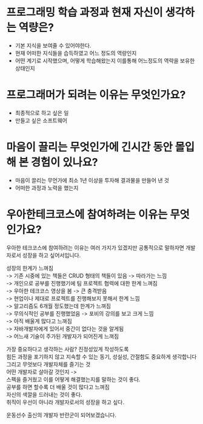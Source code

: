 # 프로그래밍 학습 과정과 현재 자신이 생각하는 역량은?    
* 기본 지식을 보여줄 수 있어야한다.   
* 현재 어떠한 지식들을 습득하였고 어느 정도의 역량인지 
* 어떤 계기로 시작했으며, 어떻게 학습해왔는지 이를통해 어느정도의 역략을 보유한 상태인지

# 프로그래머가 되려는 이유는 무엇인가요?
* 최종적으로 하고 싶은 일
* 만들고 싶은 소프트웨어  

# 마음이 끌리는 무엇인가에 긴시간 동안 몰입해 본 경험이 있나요?
* 마음이 끌리는 무언가에 최소 1년 이상을 투자해 결과물을 만들어 낸 것 
* 어떠한 과정과 노력을 했는지 

# 우아한테크코스에 참여하려는 이유는 무엇인가요?
우아한 테크코스에 참여하려는 이유는 여러 가지가 있겠지만 공통적으로 말하자면 개발자로서 성장을 하고 싶어서입니다.    
    
성장의 한계가 느껴짐     
	-> 기존 시중에 있는 책들은 CRUD 형태의 책들이 있음 -> 따라가는 느낌     
	-> 개인으로 공부를 진행했기에 팀 프로젝트 협력에 대한 한계 느껴짐      
	-> 우아한 테크코스 영상을 봄 -> 큰 충격받음     
	-> 현업이나 제대로 프로젝트를 진행해보지 못해서 한계 느낌     
	-> 알고리즘도 6개월 정도했는데 한계가 느껴짐      
	-> 무의식적인 공부를 진행했었음 -> 포비의 강의를 보고 크게 느낌     
	-> 아직 배울게 많다고 느껴짐     
	-> 자바개발자에게 있어서 중간이 없다는 것을 알게됨       
	-> 어느새 기술이 주가된 개발자가 되어진게 느껴짐      
     
가장 중요하다고 생각하는 사람? 진정성있게 작성하도록       
힘든 과정을 포기하지 않고 지속할 수 있는 동기, 성실성, 간절함도 중요하게 생각합니다      
그리고 무엇보다 개발자체를 즐기는 것       
어떤 개발자로 살아갈 것인지 ->         
스펙을 즐거웠고 이를 어떻게 해결했는지를 말하는 것이 좋다.        
공부를 하면 할수록 더 배울 것이 많다고 느껴짐        
자신의 색깔을 드러내는 것이 좋다.            
취직이 우선이 아니라 개발자로서의 성장을 하고 싶다.         
    

   
운동선수 출신의 개발자 반란군이 되어보겠습니다.   
 
